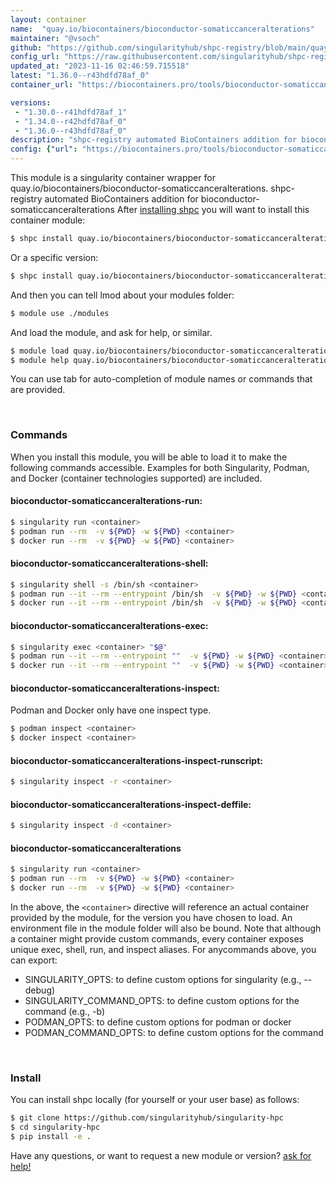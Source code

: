 ```yaml
---
layout: container
name:  "quay.io/biocontainers/bioconductor-somaticcanceralterations"
maintainer: "@vsoch"
github: "https://github.com/singularityhub/shpc-registry/blob/main/quay.io/biocontainers/bioconductor-somaticcanceralterations/container.yaml"
config_url: "https://raw.githubusercontent.com/singularityhub/shpc-registry/main/quay.io/biocontainers/bioconductor-somaticcanceralterations/container.yaml"
updated_at: "2023-11-16 02:46:59.715518"
latest: "1.36.0--r43hdfd78af_0"
container_url: "https://biocontainers.pro/tools/bioconductor-somaticcanceralterations"

versions:
 - "1.30.0--r41hdfd78af_1"
 - "1.34.0--r42hdfd78af_0"
 - "1.36.0--r43hdfd78af_0"
description: "shpc-registry automated BioContainers addition for bioconductor-somaticcanceralterations"
config: {"url": "https://biocontainers.pro/tools/bioconductor-somaticcanceralterations", "maintainer": "@vsoch", "description": "shpc-registry automated BioContainers addition for bioconductor-somaticcanceralterations", "latest": {"1.36.0--r43hdfd78af_0": "sha256:e02afe248ff788accb82f50dce649906cbbd8e47f8d61e0b7b8c06bf1abbb444"}, "tags": {"1.30.0--r41hdfd78af_1": "sha256:962b529f5ebcfb7be6011345f2398e05ba1ea54ba12956b126128aed3388fd8a", "1.34.0--r42hdfd78af_0": "sha256:d0474102dc84e4342d3ce458b744dad3dd47982ea48863a3316b97f0d47cda6f", "1.36.0--r43hdfd78af_0": "sha256:e02afe248ff788accb82f50dce649906cbbd8e47f8d61e0b7b8c06bf1abbb444"}, "docker": "quay.io/biocontainers/bioconductor-somaticcanceralterations"}
---
```


This module is a singularity container wrapper for quay.io/biocontainers/bioconductor-somaticcanceralterations.
shpc-registry automated BioContainers addition for bioconductor-somaticcanceralterations
After [installing shpc](#install) you will want to install this container module:


```bash
$ shpc install quay.io/biocontainers/bioconductor-somaticcanceralterations
```

Or a specific version:

```bash
$ shpc install quay.io/biocontainers/bioconductor-somaticcanceralterations:1.36.0--r43hdfd78af_0
```

And then you can tell lmod about your modules folder:

```bash
$ module use ./modules
```

And load the module, and ask for help, or similar.

```bash
$ module load quay.io/biocontainers/bioconductor-somaticcanceralterations/1.36.0--r43hdfd78af_0
$ module help quay.io/biocontainers/bioconductor-somaticcanceralterations/1.36.0--r43hdfd78af_0
```

You can use tab for auto-completion of module names or commands that are provided.

<br>

### Commands

When you install this module, you will be able to load it to make the following commands accessible.
Examples for both Singularity, Podman, and Docker (container technologies supported) are included.

#### bioconductor-somaticcanceralterations-run:

```bash
$ singularity run <container>
$ podman run --rm  -v ${PWD} -w ${PWD} <container>
$ docker run --rm  -v ${PWD} -w ${PWD} <container>
```

#### bioconductor-somaticcanceralterations-shell:

```bash
$ singularity shell -s /bin/sh <container>
$ podman run --it --rm --entrypoint /bin/sh  -v ${PWD} -w ${PWD} <container>
$ docker run --it --rm --entrypoint /bin/sh  -v ${PWD} -w ${PWD} <container>
```

#### bioconductor-somaticcanceralterations-exec:

```bash
$ singularity exec <container> "$@"
$ podman run --it --rm --entrypoint ""  -v ${PWD} -w ${PWD} <container> "$@"
$ docker run --it --rm --entrypoint ""  -v ${PWD} -w ${PWD} <container> "$@"
```

#### bioconductor-somaticcanceralterations-inspect:

Podman and Docker only have one inspect type.

```bash
$ podman inspect <container>
$ docker inspect <container>
```

#### bioconductor-somaticcanceralterations-inspect-runscript:

```bash
$ singularity inspect -r <container>
```

#### bioconductor-somaticcanceralterations-inspect-deffile:

```bash
$ singularity inspect -d <container>
```



#### bioconductor-somaticcanceralterations

```bash
$ singularity run <container>
$ podman run --rm  -v ${PWD} -w ${PWD} <container>
$ docker run --rm  -v ${PWD} -w ${PWD} <container>
```


In the above, the `<container>` directive will reference an actual container provided
by the module, for the version you have chosen to load. An environment file in the
module folder will also be bound. Note that although a container
might provide custom commands, every container exposes unique exec, shell, run, and
inspect aliases. For anycommands above, you can export:

 - SINGULARITY_OPTS: to define custom options for singularity (e.g., --debug)
 - SINGULARITY_COMMAND_OPTS: to define custom options for the command (e.g., -b)
 - PODMAN_OPTS: to define custom options for podman or docker
 - PODMAN_COMMAND_OPTS: to define custom options for the command

<br>

### Install

You can install shpc locally (for yourself or your user base) as follows:

```bash
$ git clone https://github.com/singularityhub/singularity-hpc
$ cd singularity-hpc
$ pip install -e .
```

Have any questions, or want to request a new module or version? [ask for help!](https://github.com/singularityhub/singularity-hpc/issues)